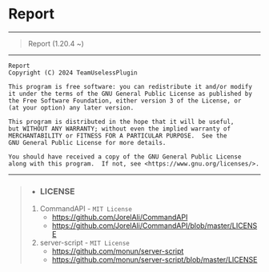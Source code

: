 # Report

---
> Report (1.20.4 ~)
---

    Report
    Copyright (C) 2024 TeamUselessPlugin

    This program is free software: you can redistribute it and/or modify
    it under the terms of the GNU General Public License as published by
    the Free Software Foundation, either version 3 of the License, or
    (at your option) any later version.

    This program is distributed in the hope that it will be useful,
    but WITHOUT ANY WARRANTY; without even the implied warranty of
    MERCHANTABILITY or FITNESS FOR A PARTICULAR PURPOSE.  See the
    GNU General Public License for more details.

    You should have received a copy of the GNU General Public License
    along with this program.  If not, see <https://www.gnu.org/licenses/>.

---
> * ### LICENSE
> 1. CommandAPI - `MIT License`
>    * https://github.com/JorelAli/CommandAPI
>    * https://github.com/JorelAli/CommandAPI/blob/master/LICENSE
> 2. server-script - `MIT License`
>    * https://github.com/monun/server-script
>    * https://github.com/monun/server-script/blob/master/LICENSE